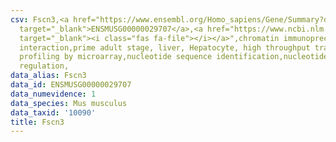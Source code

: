 ```yaml
---
csv: Fscn3,<a href="https://www.ensembl.org/Homo_sapiens/Gene/Summary?db=core;g=ENSMUSG00000029707"
  target="_blank">ENSMUSG00000029707</a>,<a href="https://www.ncbi.nlm.nih.gov/pubmed/23834426"
  target="_blank"><i class="fas fa-file"></i></a>",chromatin immunoprecipitation assay,direct
  interaction,prime adult stage, liver, Hepatocyte, high throughput transcription
  profiling by microarray,nucleotide sequence identification,nucleotide sequence identification,transcriptional
  regulation,
data_alias: Fscn3
data_id: ENSMUSG00000029707
data_numevidence: 1
data_species: Mus musculus
data_taxid: '10090'
title: Fscn3
---
```

